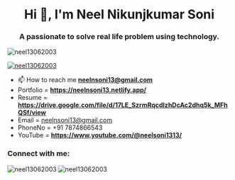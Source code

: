 <h1 align="center">Hi 👋, I'm Neel Nikunjkumar Soni</h1>
<h3 align="center">A passionate to solve real life problem using technology.</h3>

<p align="left"> <img src="https://komarev.com/ghpvc/?username=neel13062003&label=Profile%20views&color=0e75b6&style=flat" alt="neel13062003" /> </p>

<p align="left"> <a href="https://github.com/ryo-ma/github-profile-trophy"><img src="https://github-profile-trophy.vercel.app/?username=neel13062003" alt="neel13062003" /></a> </p>

- 📫 How to reach me **neelnsoni13@gmail.com**
- Portfolio = **https://neelnsoni13.netlify.app/**
- Resume = **https://drive.google.com/file/d/17LE_SzrmRqcdlzhDcAc2dhq5k_MFhQSf/view**
- Email = neelnsoni13@gmail.com
- PhoneNo = +91 7874866543
- YouTube = **https://www.youtube.com/@neelsoni1313/**
<h3 align="left">Connect with me:</h3>
<p align="left">
</p>

<p><img align="left" src="https://github-readme-stats.vercel.app/api/top-langs?username=neel13062003&show_icons=true&locale=en&layout=compact" alt="neel13062003" /></p>
<!--
<p>&nbsp;<img align="center" src="https://github-readme-stats.vercel.app/api?username=neel13062003&show_icons=true&locale=en" alt="neel13062003" /></p-->

<p><img align="center" src="https://github-readme-streak-stats.herokuapp.com/?user=neel13062003&" alt="neel13062003" /></p>
